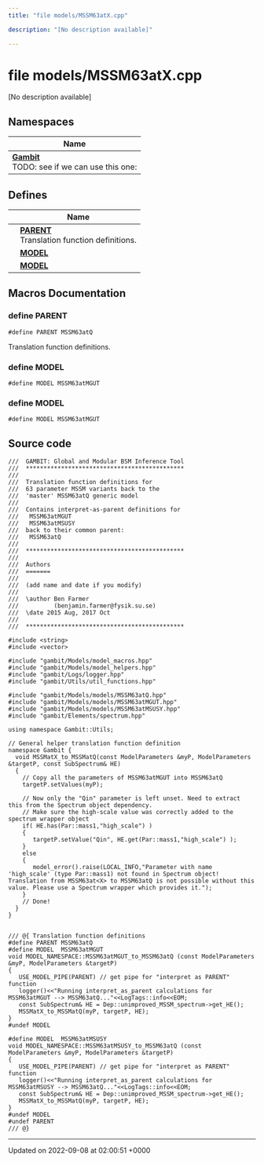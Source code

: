 ```yaml
---
title: "file models/MSSM63atX.cpp"

description: "[No description available]"

---
```


# file models/MSSM63atX.cpp

[No description available]

## Namespaces

| Name           |
| -------------- |
| **[Gambit](/documentation/code/namespaces/namespacegambit/)** <br>TODO: see if we can use this one:  |

## Defines

|                | Name           |
| -------------- | -------------- |
|  | **[PARENT](/documentation/code/files/mssm63atx_8cpp/#define-mssm63atx-cpp-parent)** <br>Translation function definitions.  |
|  | **[MODEL](/documentation/code/files/mssm63atx_8cpp/#define-mssm63atx-cpp-model)**  |
|  | **[MODEL](/documentation/code/files/mssm63atx_8cpp/#define-mssm63atx-cpp-model)**  |




## Macros Documentation

### define PARENT

```
#define PARENT MSSM63atQ
```

Translation function definitions. 

### define MODEL

```
#define MODEL MSSM63atMGUT
```


### define MODEL

```
#define MODEL MSSM63atMGUT
```


## Source code

```
///  GAMBIT: Global and Modular BSM Inference Tool
///  *********************************************
///
///  Translation function definitions for
///  63 parameter MSSM variants back to the 
///  'master' MSSM63atQ generic model
///  
///  Contains interpret-as-parent definitions for
///   MSSM63atMGUT
///   MSSM63atMSUSY
///  back to their common parent:
///   MSSM63atQ
///
///  *********************************************
///
///  Authors
///  =======
///
///  (add name and date if you modify)
///
///  \author Ben Farmer
///          (benjamin.farmer@fysik.su.se)
///  \date 2015 Aug, 2017 Oct
///
///  *********************************************

#include <string>
#include <vector>

#include "gambit/Models/model_macros.hpp"
#include "gambit/Models/model_helpers.hpp"
#include "gambit/Logs/logger.hpp"
#include "gambit/Utils/util_functions.hpp"

#include "gambit/Models/models/MSSM63atQ.hpp"
#include "gambit/Models/models/MSSM63atMGUT.hpp"
#include "gambit/Models/models/MSSM63atMSUSY.hpp"
#include "gambit/Elements/spectrum.hpp"

using namespace Gambit::Utils;

// General helper translation function definition
namespace Gambit { 
  void MSSMatX_to_MSSMatQ(const ModelParameters &myP, ModelParameters &targetP, const SubSpectrum& HE)
  {
    // Copy all the parameters of MSSM63atMGUT into MSSM63atQ
    targetP.setValues(myP);

    // Now only the "Qin" parameter is left unset. Need to extract this from the Spectrum object dependency.
    // Make sure the high-scale value was correctly added to the spectrum wrapper object
    if( HE.has(Par::mass1,"high_scale") )
    {
       targetP.setValue("Qin", HE.get(Par::mass1,"high_scale") );
    }
    else
    {
       model_error().raise(LOCAL_INFO,"Parameter with name 'high_scale' (type Par::mass1) not found in Spectrum object! Translation from MSSM63at<X> to MSSM63atQ is not possible without this value. Please use a Spectrum wrapper which provides it.");
    }
    // Done!
  }
}


/// @{ Translation function definitions
#define PARENT MSSM63atQ
#define MODEL  MSSM63atMGUT
void MODEL_NAMESPACE::MSSM63atMGUT_to_MSSM63atQ (const ModelParameters &myP, ModelParameters &targetP)
{
   USE_MODEL_PIPE(PARENT) // get pipe for "interpret as PARENT" function
   logger()<<"Running interpret_as_parent calculations for MSSM63atMGUT --> MSSM63atQ..."<<LogTags::info<<EOM;
   const SubSpectrum& HE = Dep::unimproved_MSSM_spectrum->get_HE();
   MSSMatX_to_MSSMatQ(myP, targetP, HE);
}
#undef MODEL

#define MODEL  MSSM63atMSUSY
void MODEL_NAMESPACE::MSSM63atMSUSY_to_MSSM63atQ (const ModelParameters &myP, ModelParameters &targetP)
{
   USE_MODEL_PIPE(PARENT) // get pipe for "interpret as PARENT" function
   logger()<<"Running interpret_as_parent calculations for MSSM63atMSUSY --> MSSM63atQ..."<<LogTags::info<<EOM;
   const SubSpectrum& HE = Dep::unimproved_MSSM_spectrum->get_HE();
   MSSMatX_to_MSSMatQ(myP, targetP, HE);
}
#undef MODEL
#undef PARENT
/// @}
```


-------------------------------

Updated on 2022-09-08 at 02:00:51 +0000
